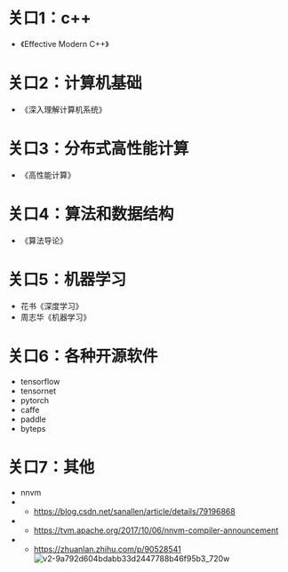 
# 关口1：c++
- 《Effective Modern C++》
# 关口2：计算机基础
- 《深入理解计算机系统》
# 关口3：分布式高性能计算
- 《高性能计算》
# 关口4：算法和数据结构
- 《算法导论》
# 关口5：机器学习
- 花书《深度学习》
- 周志华《机器学习》
# 关口6：各种开源软件
- tensorflow
- tensornet
- pytorch
- caffe
- paddle
- byteps
# 关口7：其他
- nnvm
- - https://blog.csdn.net/sanallen/article/details/79196868 
- - https://tvm.apache.org/2017/10/06/nnvm-compiler-announcement
- - https://zhuanlan.zhihu.com/p/90528541
![v2-9a792d604bdabb33d2447788b46f95b3_720w](https://user-images.githubusercontent.com/3402281/146183922-23db1e49-d051-4ae3-92a4-fd42d800e56d.jpeg)
